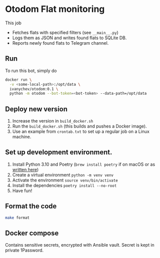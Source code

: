 
# Otodom Flat monitoring

This job

* Fetches flats with specified filters (see `__main__.py`)
* Logs them as JSON and writes found flats to SQLite DB.
* Reports newly found flats to Telegram channel.

## Run

To run this bot, simply do

```bash
docker run \
  -v <some-local-path>:/opt/data \
  ivanychev/otodom:0.1 \
  python -m otodom --bot-token=<bot-token> --data-path=/opt/data
```

## Deploy new version

1. Increase the version in `build_docker.sh`
2. Run the `build_docker.sh` (this builds and pushes a Docker image).
3. Use an example from `crontab.txt` to set up a regular job on a Linux machine.

## Set up development environment.

1. Install Python 3.10 and Poetry (`brew install poetry` if on macOS or as [written here](https://python-poetry.org/docs/#installation))
2. Create a virtual environment `python -m venv venv`
3. Activate the environment `source venv/bin/activate`
4. Install the dependencies `poetry install --no-root`
5. Have fun!

## Format the code

```bash
make format
```

## Docker compose

Contains sensitive secrets, encrypted with Ansible vault. Secret is kept in private 1Password.
